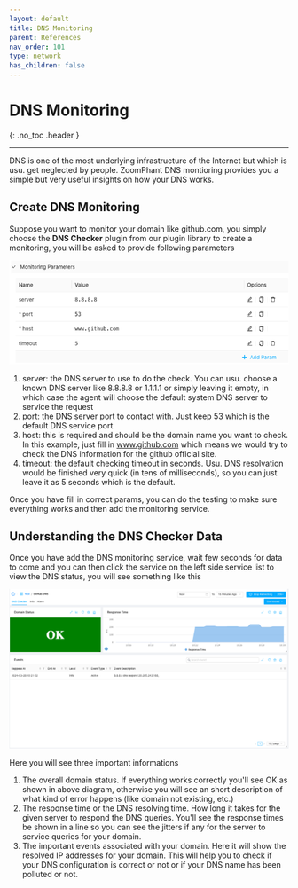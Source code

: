 ```yaml
---
layout: default
title: DNS Monitoring
parent: References
nav_order: 101
type: network
has_children: false
---
```


# DNS Monitoring
{: .no_toc .header }

----
DNS is one of the most underlying infrastructure of the Internet but which is usu. get neglected by people. ZoomPhant DNS montioring provides you a simple but very useful insights on how your DNS works.



## Create DNS Monitoring

Suppose you want to monitor your domain like github.com, you simply choose the **DNS Checker** plugin from our plugin library to create a monitoring, you will be asked to provide following parameters

![image-20240328102506670](./image-20240328102506670.png)

1. server: the DNS server to use to do the check. You can usu. choose a known DNS server like 8.8.8.8 or 1.1.1.1 or simply leaving it empty, in which case the agent will choose the default system DNS server to service the request
2. port: the DNS server port to contact with. Just keep 53 which is the default DNS service port
3. host: this is required and should be the domain name you want to check. In this example, just fill in www.github.com which means we would try to check the DNS information for the github official site.
4. timeout: the default checking timeout in seconds. Usu. DNS resolvation would be finished very quick (in tens of milliseconds), so you can just leave it as 5 seconds which is the default.



Once you have fill in correct params, you can do the testing to make sure everything works and then add the monitoring service.



## Understanding the DNS Checker Data

Once you have add the DNS monitoring service, wait few seconds for data to come and you can then click the service on the left side service list to view the DNS status, you will see something like this

![image-20240328103041258](./image-20240328103041258.png)

Here you will see three important informations

1. The overall domain status. If everything works correctly you'll see OK as shown in above diagram, otherwise you will see an short description of what kind of error happens (like domain not existing, etc.)
2. The response time or the DNS resolving time. How long it takes for the given server to respond the DNS queries. You'll see the response times be shown in a line so you can see the jitters if any for the server to service queries for your domain.
3. The important events associated with your domain. Here it will show the resolved IP addresses for your domain. This will help you to check if your DNS configuration is correct or not or if your DNS name has been polluted or not.
